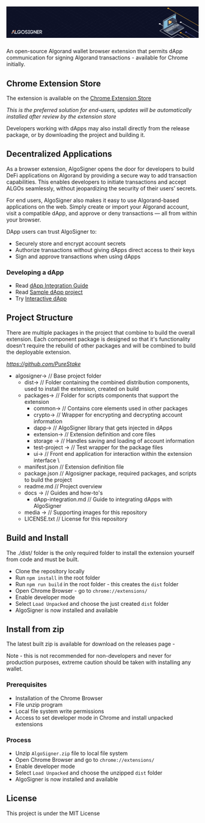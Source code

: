  # ![AlgoSigner](media/algosigner-wallet-banner-3.png)

An open-source Algorand wallet browser extension that permits dApp communication for signing Algorand transactions - available for Chrome initially. 

## Chrome Extension Store
The extension is available on the [Chrome Extension Store](https://chrome.google.com/webstore/detail/algosigner/kmmolakhbgdlpkjkcjkebenjheonagdm)

_This is the preferred solution for end-users, updates will be automatically installed after review by the extension store_

Developers working with dApps may also install directly from the release package, or by downloading the project and building it. 

## Decentralized Applications
As a browser extension, AlgoSigner opens the door for developers to build DeFi applications on Algorand by providing a secure way to add transaction capabilities. This enables developers to initiate transactions and accept ALGOs seamlessly, without jeopardizing the security of their users’ secrets.

For end users, AlgoSigner also makes it easy to use Algorand-based applications on the web. Simply create or import your Algorand account, visit a compatible dApp, and approve or deny transactions — all from within your browser.

DApp users can trust AlgoSigner to:
- Securely store and encrypt account secrets
- Authorize transactions without giving dApps direct access to their keys
- Sign and approve transactions when using dApps

### Developing a dApp 

- Read [dApp Integration Guide](docs/dApp-integration.md)
- Read [Sample dApp project](https://github.com/PureStake/algosigner-dapp-example)
- Try [Interactive dApp](https://purestake.github.io/algosigner-dapp-example/)

## Project Structure
There are multiple packages in the project that combine to build the overall extension. Each component package is designed so that it's functionality doesn't require the rebuild of other packages and will be combined to build the deployable extension. 

*https://github.com/PureStake*
* algosigner->							// Base project folder
    * dist->                            // Folder containing the combined distribution components, used to install the extension, created on build
	* packages->						// Folder for scripts components that support the extension
	    * common->                      // Contains core elements used in other packages
        * crypto->                      // Wrapper for encrypting and decrypting account information
        * dapp->                        // AlgoSigner library that gets injected in dApps
        * extension->                   // Extension definition and core files
		* storage ->					// Handles saving and loading of account information 
		* test-project ->				// Test wrapper for the package files
        * ui->                          // Front end application for interaction within the extension interface	\	
	* manifest.json						// Extension definition file
	* package.json						// Algosigner package, required packages, and scripts to build the project
	* readme.md							// Project overview
	* docs ->							// Guides and how-to's
		* dApp-integration.md			// Guide to integrating dApps with AlgoSigner
	* media ->							// Supporting images for this repository
	* LICENSE.txt						// License for this repository

## Build and Install
The ./dist/ folder is the only required folder to install the extension yourself from code and must be built. 

- Clone the repository locally
- Run `npm install` in the root folder
- Run `npm run build` in the root folder - this creates the `dist` folder
- Open Chrome Browser - go to `chrome://extensions/`
- Enable developer mode
- Select `Load Unpacked` and choose the just created `dist` folder
- AlgoSigner is now installed and available 

## Install from zip
The latest built zip is available for download on the releases page - 

Note - this is not recommended for non-developers and never for production purposes, extreme caution should be taken with installing any wallet. 

### Prerequisites
- Installation of the Chrome Browser
- File unzip program
- Local file system write permissions
- Access to set developer mode in Chrome and install unpacked extensions

### Process
- Unzip `AlgoSigner.zip` file to local file system
- Open Chrome Browser and go to `chrome://extensions/`
- Enable developer mode
- Select `Load Unpacked` and choose the unzipped `dist` folder
- AlgoSigner is now installed and available 

## License
This project is under the MIT License

